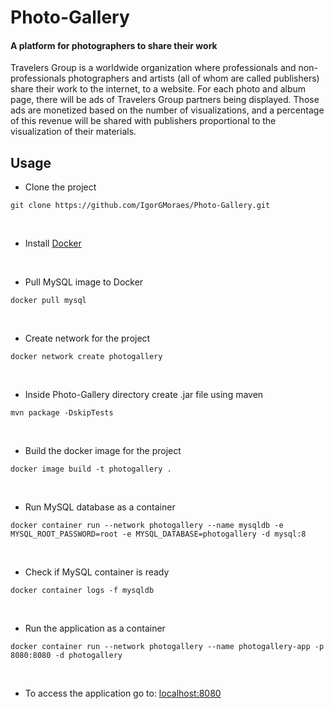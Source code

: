# Photo-Gallery
#### A platform for photographers to share their work

Travelers Group is a worldwide organization where professionals and non-professionals photographers and artists (all of whom are called publishers) share their work to the internet, to a website. For each photo and album page, there will be ads of Travelers Group partners being displayed. Those ads are monetized based on the number of visualizations, and a percentage of this revenue will be shared with publishers proportional to the visualization of their materials.

## Usage

-  Clone the project
```
git clone https://github.com/IgorGMoraes/Photo-Gallery.git
```
<br>

- Install <a href="https://docs.docker.com/install/" target="_blank">Docker</a>

<br>

- Pull MySQL image to Docker
```
docker pull mysql
```

<br>

- Create network for the project
```
docker network create photogallery
```

<br>

- Inside Photo-Gallery directory create .jar file using maven
```
mvn package -DskipTests
```

<br>

- Build the docker image for the project
```
docker image build -t photogallery .
```

<br>

-  Run MySQL database as a container
```
docker container run --network photogallery --name mysqldb -e MYSQL_ROOT_PASSWORD=root -e MYSQL_DATABASE=photogallery -d mysql:8
```

<br>

-  Check if MySQL container is ready
```
docker container logs -f mysqldb
```

<br>

-  Run the application as a container
```
docker container run --network photogallery --name photogallery-app -p 8080:8080 -d photogallery
```

<br>

-  To access the application go to:
<a href="https://localhost:8080" target="_blank">localhost:8080</a>
